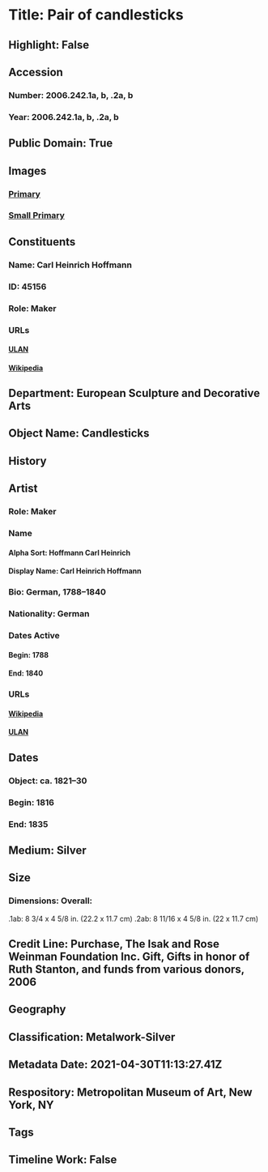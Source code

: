 # Title: Pair of candlesticks
## Highlight: False
## Accession
### Number: 2006.242.1a, b, .2a, b
### Year: 2006.242.1a, b, .2a, b
## Public Domain: True
## Images
### [Primary](https://images.metmuseum.org/CRDImages/es/original/DP142978.jpg)
### [Small Primary](https://images.metmuseum.org/CRDImages/es/web-large/DP142978.jpg)
## Constituents
### Name: Carl Heinrich Hoffmann
### ID: 45156
### Role: Maker
### URLs
#### [ULAN](http://vocab.getty.edu/page/ulan/500025143)
#### [Wikipedia](https://www.wikidata.org/wiki/Q21288592)
## Department: European Sculpture and Decorative Arts
## Object Name: Candlesticks
## History
## Artist
### Role: Maker
### Name
#### Alpha Sort: Hoffmann Carl Heinrich
#### Display Name: Carl Heinrich Hoffmann
### Bio: German, 1788–1840
### Nationality: German
### Dates Active
#### Begin: 1788
#### End: 1840
### URLs
#### [Wikipedia](https://www.wikidata.org/wiki/Q21288592)
#### [ULAN](http://vocab.getty.edu/page/ulan/500025143)
## Dates
### Object: ca. 1821–30
### Begin: 1816
### End: 1835
## Medium: Silver
## Size
### Dimensions: Overall:
.1ab: 8 3/4 x 4 5/8 in. (22.2 x 11.7 cm)
.2ab: 8 11/16 x 4 5/8 in. (22 x 11.7 cm)
## Credit Line: Purchase, The Isak and Rose Weinman Foundation Inc. Gift, Gifts in honor of Ruth Stanton, and funds from various donors, 2006
## Geography
## Classification: Metalwork-Silver
## Metadata Date: 2021-04-30T11:13:27.41Z
## Respository: Metropolitan Museum of Art, New York, NY
## Tags
## Timeline Work: False
